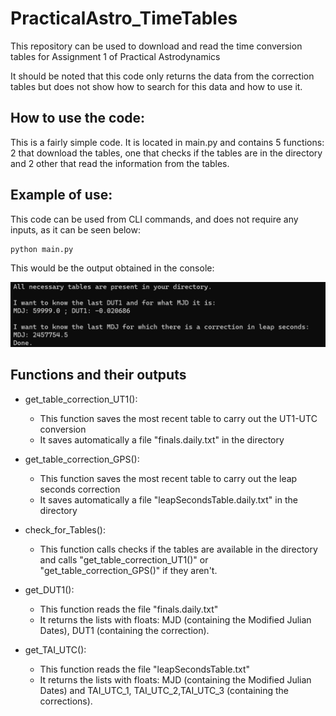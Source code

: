 # PracticalAstro_TimeTables
This repository can be used to download and read the time conversion tables for Assignment 1 of Practical Astrodynamics

It should be noted that this code only returns the data from the correction tables but does not show how to search for this data and how to use it.


## How to use the code:
This is a fairly simple code. 
It is located in main.py and contains 5 functions: 2 that download the tables, one that checks if the tables are in the directory and 2 other that read the information from the tables.

## Example of use:

This code can be used from CLI commands, and does not require any inputs, as it can be seen below:

```
python main.py
```
This would be the output obtained in the console:

![fig1](test.png)

## Functions and their outputs

- get_table_correction_UT1(): 
    - This function saves the most recent table to carry out the UT1-UTC conversion
    - It saves automatically a file "finals.daily.txt" in the directory

- get_table_correction_GPS(): 
    - This function saves the most recent table to carry out the leap seconds correction
    - It saves automatically a file "leapSecondsTable.daily.txt" in the directory

- check_for_Tables(): 
    - This function calls checks if the tables are available in the directory and calls "get_table_correction_UT1()" or "get_table_correction_GPS()" if they aren't.

- get_DUT1(): 
    - This function reads the file "finals.daily.txt"
    - It returns the lists with floats: MJD (containing the Modified Julian Dates), DUT1 (containing the correction). 

- get_TAI_UTC(): 
    - This function reads the file "leapSecondsTable.txt"
    - It returns the lists with floats: MJD (containing the Modified Julian Dates) and TAI_UTC_1, TAI_UTC_2,TAI_UTC_3 (containing the corrections). 



